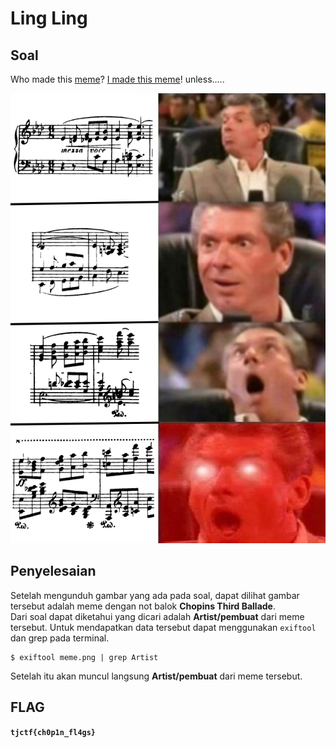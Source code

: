 

# Ling Ling

## Soal
Who made this [meme](https://static.tjctf.org/d25fe79e6276ed73a0f7009294e28c035437d7c7ffe2f46285e9eb5ac94b6bec_meme.png)? [I made this meme](https://www.reddit.com/r/lingling40hrs/comments/gam2if/this_popped_in_my_mind_as_i_was_playing_it_and_i/)! unless.....

![](https://github.com/NesyaKurnia/TJCTF_2020_05311840000009/blob/master/Forensics/Ling%20Ling/meme.png)

## Penyelesaian
Setelah mengunduh gambar yang ada pada soal, dapat dilihat gambar tersebut adalah meme dengan not balok __Chopins Third Ballade__. <br> Dari soal dapat diketahui yang dicari adalah __Artist/pembuat__ dari meme tersebut. Untuk mendapatkan data tersebut dapat menggunakan `exiftool` dan grep pada terminal. 
```
$ exiftool meme.png | grep Artist
```
  
Setelah itu akan muncul langsung __Artist/pembuat__ dari meme tersebut.

## FLAG
__`tjctf{ch0p1n_fl4gs}`__
